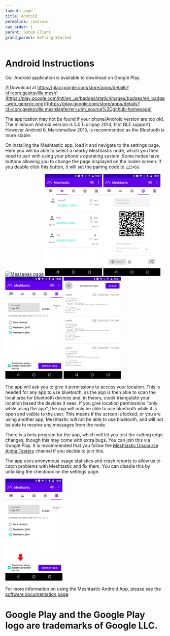 ```yaml
---
layout: page
title: Android
permalink: /android
nav_order: 1
parent: Setup Client
grand_parent: Getting Started
---
```

# Android Instructions

Our Android application is available to download on Google Play.

[![Download at https://play.google.com/store/apps/details?id=com.geeksville.mesh](https://play.google.com/intl/en_us/badges/static/images/badges/en_badge_web_generic.png)](https://play.google.com/store/apps/details?id=com.geeksville.mesh&referrer=utm_source%3Dgithub-homepage)

The application may not be found if your phone/Android version are too old. The minimum Android version is 5.0 (Lollipop 2014, first BLE support). However Android 6, Marshmallow 2015, is recommended as the Bluetooth is more stable.

On installing the Meshtastic app, load it and navigate to the settings page. Here you will ba able to select a nearby Meshtastic node, which you then need to pair with using your phone's operating system. Some nodes have buttons allowing you to change the page displayed on the nodes screen. If you double click this button, it will set the pairing code to `123456`

[![Messages page](img/messages_sm.png)](img/messages_sm.png) [![Nodes page](/assets/nodes_sm.png)](/assets/nodes.png) [![Channel page](/assets/channel_sm.png)](/assets/channel.png) [![Settings page](/assets/settings_sm.png)](/assets/settings.png) [![Debug page](/assets/debug_sm.png)](/assets/debug.png)

The app will ask you to give it permissions to access your location. This is needed for any app to use bluetooth, as the app is then able to scan the local area for bluetooth devices and, in theory, could triangulate your location based the devices it sees. If you give location permissions "only while using the app", the app will only be able to use bluetooth while it is open and visible to the user. This means if the screen is locked, or you are using another app, Meshtastic will not be able to use bluetooth, and will not be able to receive any messages from the node.

There is a beta program for the app, which will let you test the cutting edge changes, though this may come with extra bugs. You can join this via Google Play. It is recommended that you follow the [Meshtastic Discourse Alpha Testers](https://meshtastic.discourse.group/c/development/alpha-testers) channel if you decide to join this.

The app uses anonymous usage statistics and crash reports to allow us to catch problems with Meshtastic and fix them. You can disable this by unticking the checkbox on the settings page.

[![Settings page with statistics consent box highlighted](/assets/stats_consent_sm.png)](/assets/stats_consent.png)

For more information on using the Meshtastic Android App, please see the [software documentation page](/pages/software_docs/meshtastic-android.md).
  
  
  
Google Play and the Google Play logo are trademarks of Google LLC.
=======

